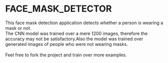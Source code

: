 # FACE_MASK_DETECTOR
This face mask detection application detects whether a person is wearing a mask or not.</br>
The CNN model was trained over a mere 1200 images, therefore the accuracy may not be satisfactory.Also the model was trained over generated images of people who were not wearing masks.
</br>
</br>
Feel free to fork the project and train over more examples.

